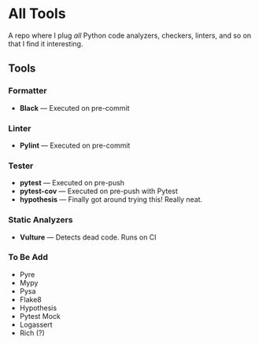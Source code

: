 # All Tools

A repo where I plug _all_ Python code analyzers, checkers, linters, and so on that I find it interesting.

## Tools

### Formatter

* **Black** ― Executed on pre-commit

### Linter

* **Pylint** ― Executed on pre-commit

### Tester

* **pytest** ― Executed on pre-push
* **pytest-cov** ― Executed on pre-push with Pytest
* **hypothesis** ― Finally got around trying this! Really neat.

### Static Analyzers

* **Vulture** ― Detects dead code. Runs on CI

### To Be Add

* Pyre
* Mypy
* Pysa
* Flake8
* Hypothesis
* Pytest Mock
* Logassert
* Rich (?)
